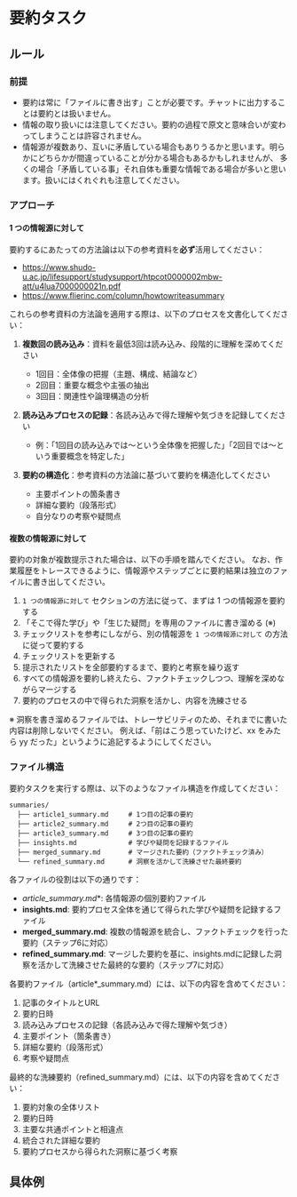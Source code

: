 # 要約タスク

## ルール

### 前提

- 要約は常に「ファイルに書き出す」ことが必要です。チャットに出力することは要約とは扱いません。
- 情報の取り扱いには注意してください。要約の過程で原文と意味合いが変わってしまうことは許容されません。
- 情報源が複数あり、互いに矛盾している場合もありうるかと思います。明らかにどちらかが間違っていることが分かる場合もあるかもしれませんが、
  多くの場合「矛盾している事」それ自体も重要な情報である場合が多いと思います。扱いにはくれぐれも注意してください。

### アプローチ

#### 1 つの情報源に対して

要約するにあたっての方法論は以下の参考資料を**必ず**活用してください：

- https://www.shudo-u.ac.jp/lifesupport/studysupport/htpcot0000002mbw-att/u4lua7000000021n.pdf
- https://www.flierinc.com/column/howtowriteasummary

これらの参考資料の方法論を適用する際は、以下のプロセスを文書化してください：

1. **複数回の読み込み**：資料を最低3回は読み込み、段階的に理解を深めてください
   - 1回目：全体像の把握（主題、構成、結論など）
   - 2回目：重要な概念や主張の抽出
   - 3回目：関連性や論理構造の分析

2. **読み込みプロセスの記録**：各読み込みで得た理解や気づきを記録してください
   - 例：「1回目の読み込みでは〜という全体像を把握した」「2回目では〜という重要概念を特定した」

3. **要約の構造化**：参考資料の方法論に基づいて要約を構造化してください
   - 主要ポイントの箇条書き
   - 詳細な要約（段落形式）
   - 自分なりの考察や疑問点

#### 複数の情報源に対して

要約の対象が複数提示された場合は、以下の手順を踏んでください。
なお、作業履歴をトレースできるように、情報源やステップごとに要約結果は独立のファイルに書き出してください。

1. `1 つの情報源に対して` セクションの方法に従って、まずは 1 つの情報源を要約する
2. 「そこで得た学び」や「生じた疑問」を専用のファイルに書き溜める (※)
3. チェックリストを参考にしながら、別の情報源を `1 つの情報源に対して` の方法に従って要約する
4. チェックリストを更新する
5. 提示されたリストを全部要約するまで、要約と考察を繰り返す
6. すべての情報源を要約し終えたら、ファクトチェックしつつ、理解を深めながらマージする
7. 要約のプロセスの中で得られた洞察を活かし、内容を洗練させる

※ 洞察を書き溜めるファイルでは、トレーサビリティのため、それまでに書いた内容は削除しないでください。
  例えば、「前はこう思っていたけど、xx をみたら yy だった」というように追記するようにしてください。

### ファイル構造

要約タスクを実行する際は、以下のようなファイル構造を作成してください：

```
summaries/
  ├── article1_summary.md     # 1つ目の記事の要約
  ├── article2_summary.md     # 2つ目の記事の要約
  ├── article3_summary.md     # 3つ目の記事の要約
  ├── insights.md             # 学びや疑問を記録するファイル
  ├── merged_summary.md       # マージされた要約（ファクトチェック済み）
  └── refined_summary.md      # 洞察を活かして洗練させた最終要約
```

各ファイルの役割は以下の通りです：

- **article*_summary.md**: 各情報源の個別要約ファイル
- **insights.md**: 要約プロセス全体を通じて得られた学びや疑問を記録するファイル
- **merged_summary.md**: 複数の情報源を統合し、ファクトチェックを行った要約（ステップ6に対応）
- **refined_summary.md**: マージした要約を基に、insights.mdに記録した洞察を活かして洗練させた最終的な要約（ステップ7に対応）

各要約ファイル（article*_summary.md）には、以下の内容を含めてください：

1. 記事のタイトルとURL
2. 要約日時
3. 読み込みプロセスの記録（各読み込みで得た理解や気づき）
4. 主要ポイント（箇条書き）
5. 詳細な要約（段落形式）
6. 考察や疑問点

最終的な洗練要約（refined_summary.md）には、以下の内容を含めてください：

1. 要約対象の全体リスト
2. 要約日時
3. 主要な共通ポイントと相違点
4. 統合された詳細な要約
5. 要約プロセスから得られた洞察に基づく考察

## 具体例
